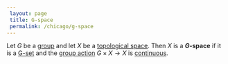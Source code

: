 ```yaml
---
 layout: page
 title: G-space
 permalink: /chicago/g-space
---
```


Let $G$ be a [group](https://mathgloss.github.io/MathGloss/chicago/group) and let $X$ be a [topological space](https://mathgloss.github.io/MathGloss/chicago/topological_space). Then $X$ is a **$G$-space** if it is a [G-set](https://mathgloss.github.io/MathGloss/chicago/group_action) and the [group action](https://mathgloss.github.io/MathGloss/chicago/group_action) $G\times X\to X$ is [continuous](https://mathgloss.github.io/MathGloss/chicago/continuous). 

